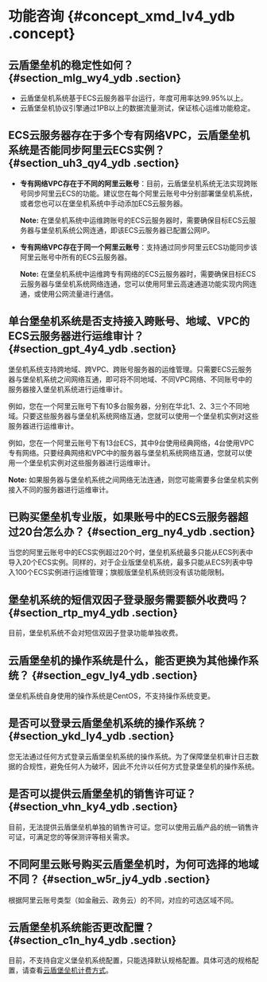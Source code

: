 # 功能咨询 {#concept_xmd_lv4_ydb .concept}

## 云盾堡垒机的稳定性如何？ {#section_mlg_wy4_ydb .section}

-   云盾堡垒机系统基于ECS云服务器平台运行，年度可用率达99.95%以上。
-   云盾堡垒机协议引擎通过1PB以上的数据流量测试，保证核心运维功能稳定。

## ECS云服务器存在于多个专有网络VPC，云盾堡垒机系统是否能同步阿里云ECS实例？ {#section_uh3_qy4_ydb .section}

-   **专有网络VPC存在于不同的阿里云账号**：目前，云盾堡垒机系统无法实现跨账号同步阿里云ECS的功能。建议您在每个阿里云账号中分别部署堡垒机系统，或者您也可以在堡垒机系统中手动添加ECS云服务器。

    **Note:** 在堡垒机系统中运维跨账号的ECS云服务器时，需要确保目标ECS云服务器与堡垒机系统公网连通，即该ECS云服务器已配置公网IP。

-   **专有网络VPC存在于同一个阿里云账号**：支持通过同步阿里云ECS功能同步该阿里云账号中所有的ECS云服务器。

    **Note:** 在堡垒机系统中运维跨专有网络的ECS云服务器时，需要确保目标ECS云服务器与堡垒机系统网络连通，您可以使用阿里云高速通道功能实现内网连通，或使用公网流量进行通信。


## 单台堡垒机系统是否支持接入跨账号、地域、VPC的ECS云服务器进行运维审计？ {#section_gpt_4y4_ydb .section}

堡垒机系统支持跨地域、跨VPC、跨账号服务器的运维管理。只需要ECS云服务器与堡垒机系统之间网络互通，即可将不同地域、不同VPC网络、不同账号中的服务器接入堡垒机系统进行运维审计。

例如，您在一个阿里云账号下有10多台服务器，分别在华北1、2、3三个不同地域。只要这些服务器与堡垒机系统网络互通，您就可以使用一个堡垒机实例对这些服务器进行运维审计。

例如，您在一个阿里云账号下有13台ECS，其中9台使用经典网络，4台使用VPC专有网络。只要经典网络和VPC中的服务器与堡垒机系统网络互通，您就可以使用一个堡垒机实例对这些服务器进行运维审计。

**Note:** 如果服务器与堡垒机系统之间网络无法连通，则您可能需要多台堡垒机实例接入不同的服务器进行运维审计。

## 已购买堡垒机专业版，如果账号中的ECS云服务器超过20台怎么办？ {#section_erg_ny4_ydb .section}

当您的阿里云账号中的ECS实例超过20个时，堡垒机系统最多只能从ECS列表中导入20个ECS实例。同样的，对于企业版堡垒机系统，最多只能从ECS列表中导入100个ECS实例进行运维管理；旗舰版堡垒机系统则没有该功能限制。

## 堡垒机系统的短信双因子登录服务需要额外收费吗？ {#section_rtp_my4_ydb .section}

目前，堡垒机系统不会对短信双因子登录功能单独收费。

## 云盾堡垒机的操作系统是什么，能否更换为其他操作系统？ {#section_egv_ly4_ydb .section}

堡垒机系统自身使用的操作系统是CentOS，不支持操作系统变更。

## 是否可以登录云盾堡垒机系统的操作系统？ {#section_ykd_ly4_ydb .section}

您无法通过任何方式登录云盾堡垒机系统的操作系统。为了保障堡垒机审计日志数据的合规性，避免任何人为破坏，因此不允许以任何方式登录堡垒机的操作系统。

## 是否可以提供云盾堡垒机的销售许可证？ {#section_vhn_ky4_ydb .section}

目前，无法提供云盾堡垒机单独的销售许可证。您可以使用云盾产品的统一销售许可证，可满足您的等保测评等相关需求。

## 不同阿里云账号购买云盾堡垒机时，为何可选择的地域不同？ {#section_w5r_jy4_ydb .section}

根据阿里云账号类型（如金融云、政务云）的不同，对应的可选区域不同。

## 云盾堡垒机系统能否更改配置？ {#section_c1n_hy4_ydb .section}

目前，不支持自定义堡垒机系统配置，只能选择默认规格配置。具体可选的规格配置，请查看[云盾堡垒机计费方式](../cn.zh-CN/产品定价/计费方式.md#)。

